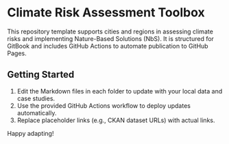 # Climate Risk Assessment Toolbox

This repository template supports cities and regions in assessing climate risks and implementing Nature-Based Solutions (NbS). It is structured for GitBook and includes GitHub Actions to automate publication to GitHub Pages.

## Getting Started

1. Edit the Markdown files in each folder to update with your local data and case studies.
2. Use the provided GitHub Actions workflow to deploy updates automatically.
3. Replace placeholder links (e.g., CKAN dataset URLs) with actual links.

Happy adapting!
